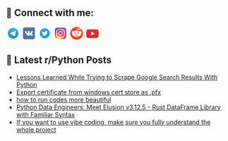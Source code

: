 ## 🔎 Connect with me:
[<img src="https://github.com/bullbesh/bullbesh/blob/main/images/Telegram.png" width="32" height="32" />](https://t.me/bullbesh)
[<img src="https://github.com/bullbesh/bullbesh/blob/main/images/VK.png" width="32" height="32" />](https://vk.com/bullbesh)
[<img src="https://github.com/bullbesh/bullbesh/blob/main/images/Twitter.png" width="32" height="32" />](https://twitter.com/bullbesh1)
[<img src="https://github.com/bullbesh/bullbesh/blob/main/images/Instagram.png" width="32" height="32" />](https://www.instagram.com/bullbesh)
[<img src="https://github.com/bullbesh/bullbesh/blob/main/images/Reddit.png" width="32" height="32" />](https://www.reddit.com/user/bullbesh)
[<img src="https://github.com/bullbesh/bullbesh/blob/main/images/YouTube.png" width="32" height="32" />](https://www.youtube.com/channel/UCtfjRs6uzgq5mfm8S06WTcg)

## 📕 Latest r/Python Posts
<!-- BLOG-POST-LIST:START -->
- [Lessons Learned While Trying to Scrape Google Search Results With Python](https://www.reddit.com/r/Python/comments/1md4zmu/lessons_learned_while_trying_to_scrape_google/)
- [Export certificate from windows cert store as .pfx](https://www.reddit.com/r/Python/comments/1md48we/export_certificate_from_windows_cert_store_as_pfx/)
- [how to run codes more beautiful](https://www.reddit.com/r/Python/comments/1md3jg9/how_to_run_codes_more_beautiful/)
- [Python Data Engineers: Meet Elusion v3.12.5 - Rust DataFrame Library with Familiar Syntax](https://www.reddit.com/r/Python/comments/1md030c/python_data_engineers_meet_elusion_v3125_rust/)
- [If you want to use vibe coding, make sure you fully understand the whole project](https://www.reddit.com/r/Python/comments/1md01j6/if_you_want_to_use_vibe_coding_make_sure_you/)
<!-- BLOG-POST-LIST:END -->
